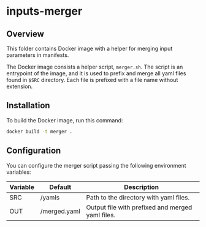 # inputs-merger

## Overview

This folder contains Docker image with a helper for merging input parameters in manifests.

The Docker image consists a helper script, `merger.sh`. The script is an entrypoint of the image, and it is used to prefix and merge all yaml files found in `$SRC` directory.
Each file is prefixed with a file name without extension.

## Installation

To build the Docker image, run this command:

```bash
docker build -t merger .
```

## Configuration

You can configure the merger script passing the following environment variables:

| Variable                  | Default      | Description                                      |
| ------------------------- | ------------ | ------------------------------------------------ |
| SRC                       | /yamls       | Path to the directory with yaml files.           |
| OUT                       | /merged.yaml | Output file with prefixed and merged yaml files. |
